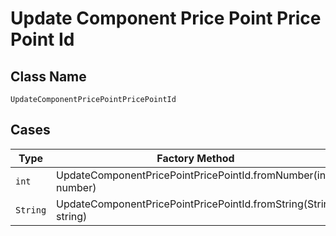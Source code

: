 
# Update Component Price Point Price Point Id

## Class Name

`UpdateComponentPricePointPricePointId`

## Cases

| Type | Factory Method |
|  --- | --- |
| `int` | UpdateComponentPricePointPricePointId.fromNumber(int number) |
| `String` | UpdateComponentPricePointPricePointId.fromString(String string) |

